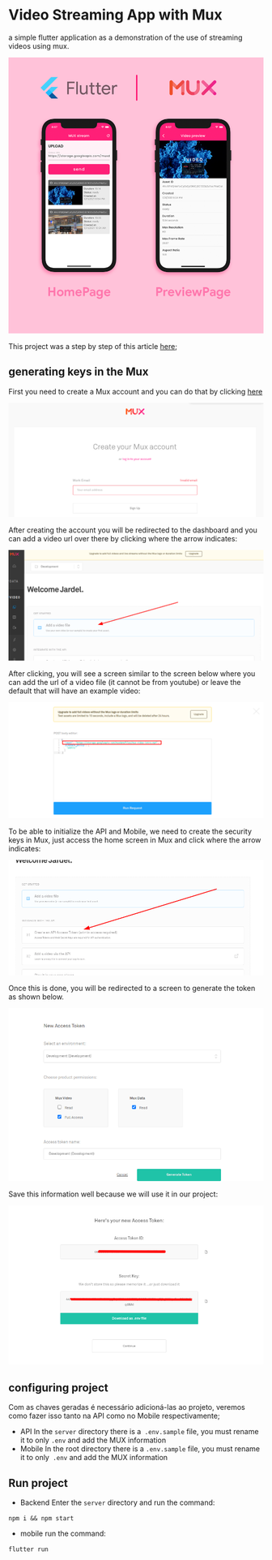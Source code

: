 # Video Streaming App with Mux
a simple flutter application as a demonstration of the use of streaming videos using mux.

<div align="center">
  <img src="./flutter_mux.png">
</div>

This project was a step by step of this article [here](https://medium.com/flutter-community/integrating-video-streaming-with-flutter-using-mux-5ba707cca847);

## generating keys in the Mux
First you need to create a Mux account and you can do that by clicking [here](https://dashboard.mux.com/signup)

<div>
  <img src="./steps/step1.png" />
</div>

After creating the account you will be redirected to the dashboard and you can add a video url over there by clicking where the arrow indicates:
<div>
  <img src="./steps/step2.png" />
</div>

After clicking, you will see a screen similar to the screen below where you can add the url of a video file (it cannot be from youtube) or leave the default that will have an example video:
<div>
  <img src="./steps/step3.png" />
</div>

To be able to initialize the API and Mobile, we need to create the security keys in Mux, just access the home screen in Mux and click where the arrow indicates:
<div>
  <img src="./steps/step4.png" />
</div>

Once this is done, you will be redirected to a screen to generate the token as shown below.
<div>
  <img src="./steps/step5.png" />
</div>

Save this information well because we will use it in our project:
<div>
  <img src="./steps/step6.png" />
</div>

## configuring project
Com as chaves geradas é necessário adicioná-las ao projeto, veremos como fazer isso tanto na API como no Mobile respectivamente;

- API
  In the `server` directory there is a` .env.sample` file, you must rename it to only `.env` and add the MUX information
- Mobile
  In the root directory there is a `.env.sample` file, you must rename it to only` .env` and add the MUX information

## Run project
- Backend
Enter the `server` directory and run the command:
```
npm i && npm start
```

- mobile
run the command:
```
flutter run
```
